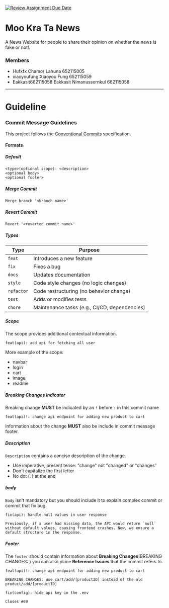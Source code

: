 [![Review Assignment Due Date](https://classroom.github.com/assets/deadline-readme-button-22041afd0340ce965d47ae6ef1cefeee28c7c493a6346c4f15d667ab976d596c.svg)](https://classroom.github.com/a/k6kO_4Go)

# Moo Kra Ta News

A News Website for people to share their opinion on whether the news is fake or not!.

### Members
- Hufxfx Chamor Lahuna 652115005 </br>
- xiaoyoufung Xiaoyou Fung 652115059 </br>
- Eakkasit662115058 Eakkasit Nimanussornkul 662115058 

----

# Guideline
### Commit Message Guidelines
This project follows the [Conventional Commits](https://www.conventionalcommits.org/en/v1.0.0/) specification.

#### **Formats**
##### Default
```
<type>(optional scope): <description>
<optional body>
<optional footer>
``` 

##### Merge Commit
```
Merge branch '<branch name>'
```

##### Revert Commit
```
Revert '<reverted commit name>'
```

##### Types
| Type      | Purpose                                                                 |
|-----------|-------------------------------------------------------------------------|
| `feat`    | Introduces a new feature                                                |
| `fix`     | Fixes a bug                                                             |
| `docs`    | Updates documentation                                                   |
| `style`   | Code style changes (no logic changes)                                   |
| `refactor`| Code restructuring (no behavior change)                                 |
| `test`    | Adds or modifies tests                                                  |
| `chore`   | Maintenance tasks (e.g., CI/CD, dependencies)                           |

##### Scope
The scope provides additional contextual information.
```
feat(api): add api for fetching all user
```
More example of the scope:
- navbar
- login
- cart
- image
- readme

##### Breaking Changes Indicator
Breaking change **MUST** be indicated by an `!` before `:` in this commit name
```
feat(api)!: change api endpoint for adding new product to cart
```
Information about the change **MUST** also be include in commit message footer.

##### Description
`Description` contains a concise description of the change.
- Use imperative, present tense: "change" not "changed" or "changes"
- Don't capitalize the first letter
- No dot (`.`) at the end

##### body
`Body` isn't mandatory but you should include it to explain complex commit or commit that fix bug.
```
fix(api): handle null values in user response

Previously, if a user had missing data, the API would return `null` without default values, causing frontend crashes. Now, we ensure a default structure in the response.
```

##### Footer
The `footer` should contain information about **Breaking Changes**(BREAKING CHANGES: ) you can also place **Reference Issues** that the commit refers to.
```
feat(api)!: change api endpoint for adding new product to cart

BREAKING CHANGES: use cart/add/[productID] instead of the old product/add/[productID]
```
```
fix(config): hide api key in the .env

Closes #69
```
